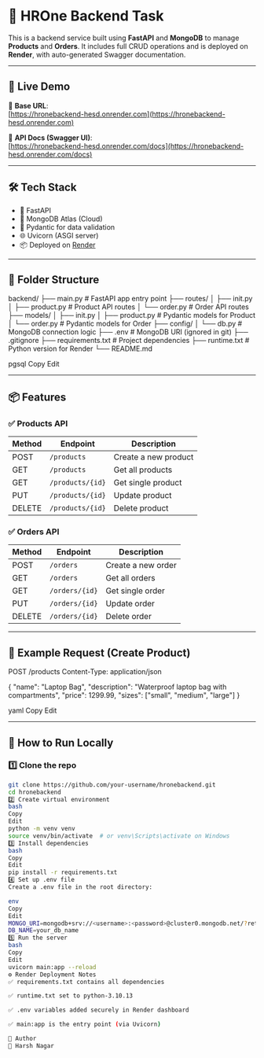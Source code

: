 # 🧠 HROne Backend Task

This is a backend service built using **FastAPI** and **MongoDB** to manage **Products** and **Orders**. It includes full CRUD operations and is deployed on **Render**, with auto-generated Swagger documentation.

---

## 🚀 Live Demo

📌 **Base URL**:  
[https://hronebackend-hesd.onrender.com](https://hronebackend-hesd.onrender.com)

📘 **API Docs (Swagger UI)**:  
[https://hronebackend-hesd.onrender.com/docs](https://hronebackend-hesd.onrender.com/docs)

---

## 🛠️ Tech Stack

- 🔷 FastAPI
- 🍃 MongoDB Atlas (Cloud)
- 🧰 Pydantic for data validation
- 🌐 Uvicorn (ASGI server)
- 📦 Deployed on [Render](https://render.com)

---

## 📁 Folder Structure

backend/
├── main.py # FastAPI app entry point
├── routes/
│ ├── init.py
│ ├── product.py # Product API routes
│ └── order.py # Order API routes
├── models/
│ ├── init.py
│ ├── product.py # Pydantic models for Product
│ └── order.py # Pydantic models for Order
├── config/
│ └── db.py # MongoDB connection logic
├── .env # MongoDB URI (ignored in git)
├── .gitignore
├── requirements.txt # Project dependencies
├── runtime.txt # Python version for Render
└── README.md

pgsql
Copy
Edit

---

## 📦 Features

### ✅ Products API

| Method | Endpoint            | Description             |
|--------|---------------------|-------------------------|
| POST   | `/products`         | Create a new product    |
| GET    | `/products`         | Get all products        |
| GET    | `/products/{id}`    | Get single product      |
| PUT    | `/products/{id}`    | Update product          |
| DELETE | `/products/{id}`    | Delete product          |

### ✅ Orders API

| Method | Endpoint            | Description             |
|--------|---------------------|-------------------------|
| POST   | `/orders`           | Create a new order      |
| GET    | `/orders`           | Get all orders          |
| GET    | `/orders/{id}`      | Get single order        |
| PUT    | `/orders/{id}`      | Update order            |
| DELETE | `/orders/{id}`      | Delete order            |

---

## 🧪 Example Request (Create Product)

POST /products
Content-Type: application/json

{
"name": "Laptop Bag",
"description": "Waterproof laptop bag with compartments",
"price": 1299.99,
"sizes": ["small", "medium", "large"]
}

yaml
Copy
Edit

---

## 🧾 How to Run Locally

### 1️⃣ Clone the repo
```bash
git clone https://github.com/your-username/hronebackend.git
cd hronebackend
2️⃣ Create virtual environment
bash
Copy
Edit
python -m venv venv
source venv/bin/activate  # or venv\Scripts\activate on Windows
3️⃣ Install dependencies
bash
Copy
Edit
pip install -r requirements.txt
4️⃣ Set up .env file
Create a .env file in the root directory:

env
Copy
Edit
MONGO_URI=mongodb+srv://<username>:<password>@cluster0.mongodb.net/?retryWrites=true&w=majority
DB_NAME=your_db_name
5️⃣ Run the server
bash
Copy
Edit
uvicorn main:app --reload
⚙️ Render Deployment Notes
✅ requirements.txt contains all dependencies

✅ runtime.txt set to python-3.10.13

✅ .env variables added securely in Render dashboard

✅ main:app is the entry point (via Uvicorn)

🧠 Author
🔗 Harsh Nagar
